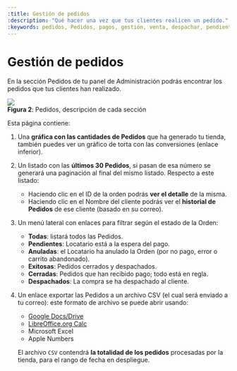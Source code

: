 ```yaml
---
:title: Gestión de pedidos
:description: "Qué hacer una vez que tus clientes realicen un pedido."
:keywords: pedidos, Pedidos, pagos, gestión, venta, despachar, pendiente, cerrada
---
```


# Gestión de pedidos

En la sección Pedidos de tu panel de Administración podrás encontrar los pedidos que tus clientes han realizado.

<div class="captura">
  <div class="c-contenido">
      <img src="/img/admin/orders-home.png">
  </div>
  <div class="c-pie"><strong>Figura 2</strong>: Pedidos, descripción de
cada sección</div>
</div>

Esta página contiene:

1. Una **gráfica con las cantidades de Pedidos** que ha generado tu tienda, también
   puedes ver un gráfico de torta con las conversiones (enlace inferior).

2. Un listado con las **últimos 30 Pedidos**, si pasan de esa número se generará una
   paginación al final del mismo listado. Respecto a este listado:
    - Haciendo clic en el ID de la orden podrás **ver el detalle** de la misma.
    - Haciendo clic en el Nombre del cliente podrás ver el **historial de Pedidos** de ese cliente (basado en su correo).

3. Un menú lateral con enlaces para filtrar según el estado de la Orden:
    * <strong class="label-orden orden-todas">Todas</strong>: listará todos las Pedidos.
    * <strong class="label-orden orden-pendiente">Pendientes</strong>: Locatario está a la espera del pago.
    * <strong class="label-orden orden-anulada">Anuladas</strong>: el Locatario ha anulado la Orden (por no pago, error o carrito abandonado).
    * <strong class="label-orden orden-exitoda">Exitosas</strong>: Pedidos cerrados y despachados.
    * <strong class="label-orden orden-cerrada">Cerradas</strong>: Pedidos que han recibido pago; todo está en regla.
    * <strong class="label-orden orden-despachada">Despachados</strong>: La compra se ha despachado al cliente.

4. Un enlace exportar las Pedidos a un archivo CSV (el cual será enviado a tu
   correo): este formato de archivo se puede abrir usando:
    * [Google Docs/Drive](http://drive.google.com)
    * [LibreOffice.org Calc](http://www.libreoffice.org)
    * Microsoft Excel
    * Apple Numbers

    El archivo `CSV` contendrá **la totalidad de los pedidos** procesadas por la tienda, para el rango de fecha en despliegue.
